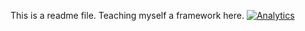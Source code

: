 This is a readme file. Teaching myself a framework here. 
[![Analytics](https://ga-beacon.appspot.com/UA-75405312-1/vinmvc/README?pixel)](https://github.com/igrigorik/ga-beacon)
